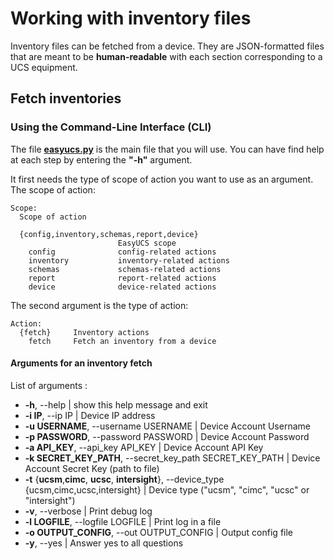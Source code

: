 # Working with inventory files

Inventory files can be fetched from a device. They are JSON-formatted files that are meant to be **human-readable** with each section corresponding to a UCS equipment.


## Fetch inventories

### Using the Command-Line Interface (CLI)

The file **[easyucs.py](../easyucs.py)** is the main file that you will use. 
You can have find help at each step by entering the **"-h"** argument.

It first needs the type of scope of action you want to use as an argument. 
The scope of action:
```
Scope:
  Scope of action

  {config,inventory,schemas,report,device}
                        EasyUCS scope
    config              config-related actions
    inventory           inventory-related actions
    schemas             schemas-related actions
    report              report-related actions
    device              device-related actions
```

The second argument is the type of action:
```
Action:
  {fetch}     Inventory actions
    fetch     Fetch an inventory from a device
```

#### Arguments for an inventory fetch

List of arguments :

- **-h**, --help            | show this help message and exit
- **-i IP**, --ip IP        | Device IP address
- **-u USERNAME**, --username USERNAME
                      | Device Account Username
- **-p PASSWORD**, --password PASSWORD
                      | Device Account Password
- **-a API_KEY**, --api_key API_KEY
                     | Device Account API Key
- **-k SECRET_KEY_PATH**, --secret_key_path SECRET_KEY_PATH
                     | Device Account Secret Key (path to file)
- **-t** {**ucsm**,**cimc**, **ucsc**, **intersight**}, --device_type {ucsm,cimc,ucsc,intersight}
                      | Device type ("ucsm", "cimc", "ucsc" or "intersight")
- **-v**, --verbose         | Print debug log
- **-l LOGFILE**, --logfile LOGFILE
                    | Print log in a file
- **-o OUTPUT_CONFIG**, --out OUTPUT_CONFIG
                    | Output config file
- **-y**, --yes             | Answer yes to all questions
